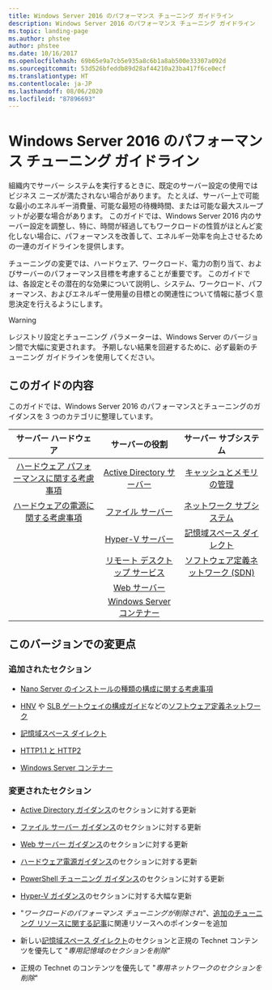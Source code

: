 ```yaml
---
title: Windows Server 2016 のパフォーマンス チューニング ガイドライン
description: Windows Server 2016 のパフォーマンス チューニング ガイドライン
ms.topic: landing-page
ms.author: phstee
author: phstee
ms.date: 10/16/2017
ms.openlocfilehash: 69b65e9a7cb5e935a8c6b1a8ab500e33307a092d
ms.sourcegitcommit: 53d526bfeddb89d28af44210a23ba417f6ce0ecf
ms.translationtype: HT
ms.contentlocale: ja-JP
ms.lasthandoff: 08/06/2020
ms.locfileid: "87896693"
---
```

# <a name="performance-tuning-guidelines-for-windows-server-2016"></a>Windows Server 2016 のパフォーマンス チューニング ガイドライン

組織内でサーバー システムを実行するときに、既定のサーバー設定の使用ではビジネス ニーズが満たされない場合があります。 たとえば、サーバー上で可能な最小のエネルギー消費量、可能な最短の待機時間、または可能な最大スループットが必要な場合があります。 このガイドでは、Windows Server 2016 内のサーバー設定を調整し、特に、時間が経過してもワークロードの性質がほとんど変化しない場合に、パフォーマンスを改善して、エネルギー効率を向上させるための一連のガイドラインを提供します。

チューニングの変更では、ハードウェア、ワークロード、電力の割り当て、およびサーバーのパフォーマンス目標を考慮することが重要です。 このガイドでは、各設定とその潜在的な効果について説明し、システム、ワークロード、パフォーマンス、およびエネルギー使用量の目標との関連性について情報に基づく意思決定を行えるようにします。

> [!warning]
> レジストリ設定とチューニング パラメーターは、Windows Server のバージョン間で大幅に変更されます。 予期しない結果を回避するために、必ず最新のチューニング ガイドラインを使用してください。

## <a name="in-this-guide"></a>このガイドの内容
このガイドでは、Windows Server 2016 のパフォーマンスとチューニングのガイダンスを 3 つのカテゴリに整理しています。

|サーバー ハードウェア | サーバーの役割 | サーバー サブシステム |
|:---:|:---:|:---:|
|[ハードウェア パフォーマンスに関する考慮事項](hardware/index.md) |[Active Directory サーバー](role/active-directory-server/index.md) |[キャッシュとメモリの管理](subsystem/cache-memory-management/index.md)|
|[ハードウェアの電源に関する考慮事項](hardware/power.md)|[ファイル サーバー](role/file-server/index.md)|[ネットワーク サブシステム](../../networking/technologies/network-subsystem/net-sub-performance-top.md)|
||[Hyper-V サーバー](role/hyper-v-server/index.md)|[記憶域スペース ダイレクト](subsystem/storage-spaces-direct/index.md)|
||[リモート デスクトップ サービス](role/remote-desktop/session-hosts.md)|[ソフトウェア定義ネットワーク (SDN)](subsystem/software-defined-networking/index.md)|
||[Web サーバー](role/web-server/index.md)||
||[Windows Server コンテナー](role/windows-server-container/index.md)||


## <a name="changes-in-this-version"></a>このバージョンでの変更点

### <a name="sections-added"></a>追加されたセクション
- [Nano Server のインストールの種類の構成に関する考慮事項](../../get-started/getting-started-with-nano-server.md)


- [HNV](subsystem/software-defined-networking/hnv-gateway-performance.md) や [SLB ゲートウェイの構成ガイド](subsystem/software-defined-networking/slb-gateway-performance.md)などの[ソフトウェア定義ネットワーク](subsystem/software-defined-networking/index.md)

- [記憶域スペース ダイレクト](subsystem/storage-spaces-direct/index.md)

- [HTTP1.1 と HTTP2](role/web-server/http-performance.md)

- [Windows Server コンテナー](role/windows-server-container/index.md)

### <a name="sections-changed"></a>変更されたセクション

- [Active Directory ガイダンス](role/active-directory-server/index.md)のセクションに対する更新

- [ファイル サーバー ガイダンス](role/file-server/index.md)のセクションに対する更新

- [Web サーバー ガイダンス](role/web-server/index.md)のセクションに対する更新

- [ハードウェア電源ガイダンス](hardware/power.md)のセクションに対する更新

- [PowerShell チューニング ガイダンス](powershell/index.md)のセクションに対する更新

- [Hyper-V ガイダンス](role/hyper-v-server/index.md)のセクションに対する大幅な更新

- "*ワークロードのパフォーマンス チューニングが削除され*"、[追加のチューニング リソースに関する記事](additional-resources.md)に関連リソースへのポインターを追加

- 新しい[記憶域スペース ダイレクト](subsystem/storage-spaces-direct/index.md)のセクションと正規の Technet コンテンツを優先して "*専用記憶域のセクションを削除*"

- 正規の Technet のコンテンツを優先して "*専用ネットワークのセクションを削除*"
